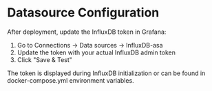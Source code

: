 # Datasource Configuration

After deployment, update the InfluxDB token in Grafana:

1. Go to Connections → Data sources → InfluxDB-asa
2. Update the token with your actual InfluxDB admin token
3. Click "Save & Test"

The token is displayed during InfluxDB initialization or can be found in docker-compose.yml environment variables.
